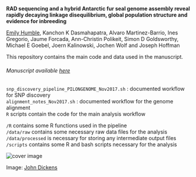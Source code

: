 **RAD sequencing and a hybrid Antarctic fur seal genome assembly reveal rapidly decaying linkage disequilibrium, global population structure and evidence for inbreeding**

[Emily Humble](http:/elhumble.github.io/), Kanchon K Dasmahapatra, Alvaro Martinez-Barrio, Ines Gregorio, Jaume Forcada, Ann-Christin Polikeit, Simon D Goldsworthy, Michael E Goebel, Joern Kalinowski, Jochen Wolf and Joseph Hoffman  

This repository contains the main code and data used in the manuscript.

###### Manuscript available [here](http://www.g3journal.org/content/early/2018/06/28/g3.118.200171)

`snp_discovery_pipeline_PILONGENOME_Nov2017.sh` : documented workflow for SNP discovery  
`alignment_notes_Nov2017.sh` : documented  workflow for the genome alignment  
`R` scripts contain the code for the main analysis workflow  

`/R` contains some R functions used in the pipeline  
`/data/raw` contains some necessary raw data files for the analysis  
`/data/processed` is necessary for storing any intermediate output files  
`/scripts` contains some R and bash scripts necessary for the analysis

![cover image](https://github.com/elhumble/seal_rad_2018/G3Cover_2018-09september.png)

Image: [John Dickens](https://www.instagram.com/johndickens.boz/)

